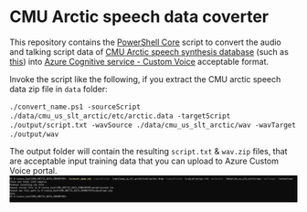 # CMU Arctic speech data coverter

This repository contains the [PowerShell Core](http://github.com/PowerShell/PowerShell) script to convert the audio and talking script data of [CMU Arctic speech synthesis database](http://festvox.org/cmu_arctic/index.html) (such as [this](http://festvox.org/cmu_arctic/dbs_slt.html)) into [Azure Cognitive service - Custom Voice](http://azure.microsoft.com/en-us/services/cognitive-services/text-to-speech/) acceptable format.

Invoke the script like the following, if you extract the CMU arctic speech data zip file in `data` folder:

```Shell
./convert_name.ps1 -sourceScript ./data/cmu_us_slt_arctic/etc/arctic.data -targetScript ./output/script.txt -wavSource ./data/cmu_us_slt_arctic/wav -wavTarget ./output/wav
```

The output folder will contain the resulting `script.txt` & `wav.zip` files, that are acceptable input training data that you can upload to Azure Custom Voice portal.
![screen shot](./doc/screen_shot.png)
